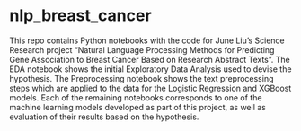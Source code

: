 # nlp_breast_cancer
This repo contains Python notebooks with the code for June Liu’s Science Research project “Natural Language Processing Methods for Predicting Gene Association to Breast Cancer Based on Research Abstract Texts”.
The EDA notebook shows the initial Exploratory Data Analysis used to devise the hypothesis.
The Preprocessing notebook shows the text preprocessing steps which are applied to the data for the Logistic Regression and XGBoost models.
Each of the remaining notebooks corresponds to one of the machine learning models developed as part of this project, as well as evaluation of their results based on the hypothesis.
